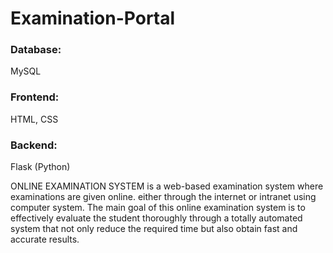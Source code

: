 # Examination-Portal
### Database:
 MySQL
### Frontend:
 HTML, CSS
### Backend:
 Flask (Python)


ONLINE EXAMINATION SYSTEM is a web-based examination system where examinations are given online. either through the internet or intranet using computer system. The main goal of this online examination system is to effectively evaluate the student thoroughly through a totally automated system that not only reduce the required time but also obtain fast and accurate results.
